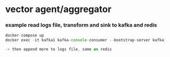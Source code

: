 # vector agent/aggregator

### example read logs file, transform and sink to kafka and redis

```javascript
docker-compose up
docker exec -it kafka1 kafka-console-consumer --bootstrap-server kafka1:29092 --topic logs_topic

-> then append more to logs file, same as redis
```
